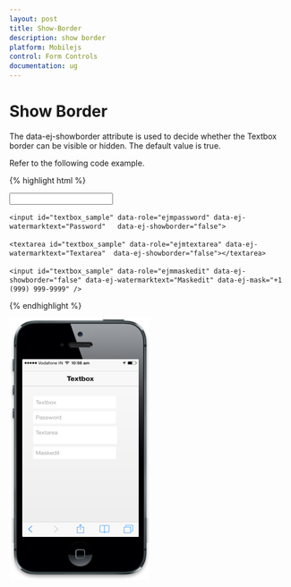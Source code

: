 ```yaml
---
layout: post
title: Show-Border
description: show border
platform: Mobilejs
control: Form Controls
documentation: ug
---
```


# Show Border

The data-ej-showborder attribute is used to decide whether the Textbox border can be visible or hidden. The default value is true.

Refer to the following code example.

{% highlight html %}

  <input id="textbox_sample" data-role="ejmtextbox" data-ej-watermarktext="Textbox" data-ej-showborder="false">

    <input id="textbox_sample" data-role="ejmpassword" data-ej-watermarktext="Password"   data-ej-showborder="false">

    <textarea id="textbox_sample" data-role="ejmtextarea" data-ej-watermarktext="Textarea"  data-ej-showborder="false"></textarea>

    <input id="textbox_sample" data-role="ejmmaskedit" data-ej-showborder="false" data-ej-watermarktext="Maskedit" data-ej-mask="+1 (999) 999-9999" />

{% endhighlight %}

![C:/Users/isuriyar/AppData/Local/Temp/SNAGHTML8017b82d.PNG](Show-Border_images/Show-Border_img1.png)